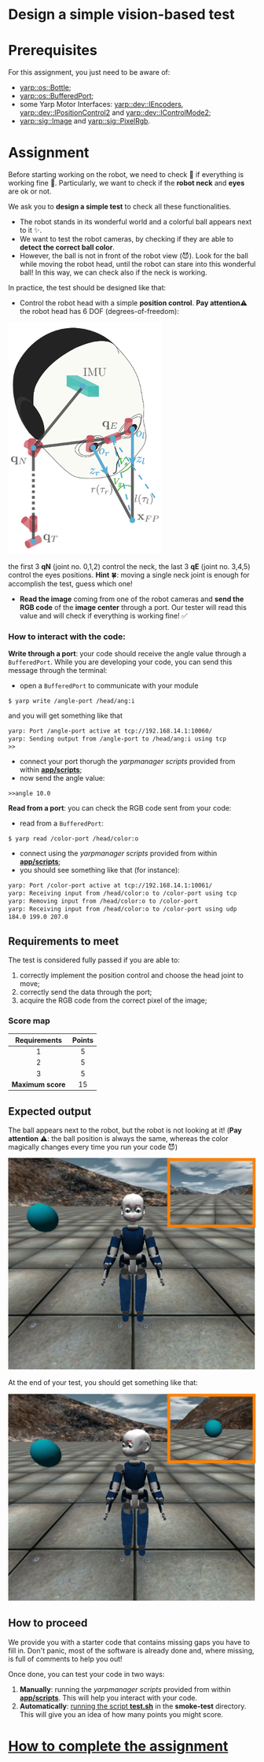 Design a simple vision-based test
===========================================
# Prerequisites

For this assignment, you just need to be aware of:
- [yarp::os::Bottle](http://www.yarp.it/classyarp_1_1os_1_1Bottle.html);
- [yarp::os::BufferedPort](www.yarp.it/classyarp_1_1os_1_1BufferedPort.html);
- some Yarp Motor Interfaces: [yarp::dev::IEncoders](http://www.yarp.it/classyarp_1_1dev_1_1IEncoders.html), [yarp::dev::IPositionControl2](http://www.yarp.it/classyarp_1_1dev_1_1IPositionControl2.html) and [yarp::dev::IControlMode2](http://www.yarp.it/classyarp_1_1dev_1_1IControlMode2.html);
- [yarp::sig::Image](http://www.yarp.it/classyarp_1_1sig_1_1Image.html) and [yarp::sig::PixelRgb](http://www.yarp.it/structyarp_1_1sig_1_1PixelRgb.html).

# Assignment

Before starting working on the robot, we need to check :flashlight: if everything is working fine :wrench:.
Particularly, we want to check if the **robot neck** and **eyes** are ok or not.

We ask you to **design a simple test** to check all these functionalities.

- The robot stands in its wonderful world and a colorful ball appears next to it :sparkles:.
- We want to test the robot cameras, by checking  if they are able to **detect the correct ball color**.
- However, the ball is not in front of the robot view (:smiling_imp:). Look for the ball while moving the robot head, until the robot can stare into this wonderful ball! In this way, we can check also if the neck is working.


In practice, the test should be designed like that:

- Control the robot head with a simple **position control**. **Pay attention**:warning: the robot head has 6 DOF (degrees-of-freedom):

![](misc/gaze.png)

 the first 3 **qN** (joint no. 0,1,2) control the neck, the last 3 **qE** (joint no. 3,4,5) control the eyes positions. **Hint**  :four_leaf_clover:: moving a single neck joint is enough for accomplish the test,
guess which one!
- **Read the image** coming from one of the robot cameras and **send the RGB code** of the **image center** through a port. Our tester will read
this value and will check if everything is working fine! :white_check_mark:


### How to interact with the code:
**Write through a port**: your code should receive the angle value through a `BufferedPort`. 
While you are developing your code, you can send this message through the terminal:

- open a `BufferedPort` to communicate with your module
```
$ yarp write /angle-port /head/ang:i
```
and you will get something like that
```
yarp: Port /angle-port active at tcp://192.168.14.1:10060/
yarp: Sending output from /angle-port to /head/ang:i using tcp
>>
```
- connect your port thorugh the _yarpmanager scripts_ provided from within [**app/scripts**](./app/scripts);
- now send the angle value:
```
>>angle 10.0
```

**Read from a port**: you can check the RGB code sent from your code:
- read from a `BufferedPort`:
```
$ yarp read /color-port /head/color:o
```
- connect using the  _yarpmanager scripts_ provided from within [**app/scripts**](./app/scripts);
- you should see something like that (for instance):
```
yarp: Port /color-port active at tcp://192.168.14.1:10061/
yarp: Receiving input from /head/color:o to /color-port using tcp
yarp: Removing input from /head/color:o to /color-port
yarp: Receiving input from /head/color:o to /color-port using udp
184.0 199.0 207.0
```

## Requirements to meet
The test is considered fully passed if you are able to:
1. correctly implement the position control and choose the head joint to move;
2. correctly send the data through the port;
3. acquire the RGB code from the correct pixel of the image;

### Score map

| Requirements | Points |
|:---:|:---:|
| 1 | 5 |
| 2 | 5 |
| 3 | 5 |
| **Maximum score** | 15 |


## Expected output

The ball appears next to the robot, but the robot is not looking at it! (**Pay attention** :warning:: the ball position is always the same, whereas the color magically changes 
every time you run your code :smiling_imp:)

![](misc/test-beginning.png)

At the end of your test, you should get something like that:

![](misc/test-end.png)

## How to proceed
We provide you with a starter code that contains missing gaps you have to fill in. Don't panic, most of the software is already done and, where missing, is full of comments to help you out!

Once done, you can test your code in two ways:

1. **Manually**: running the _yarpmanager scripts_ provided from within [**app/scripts**](./app/scripts). This will help you interact with your code.
1. **Automatically**: [running the script **test.sh**](https://github.com/vvv-school/vvv-school.github.io/blob/master/instructions/how-to-run-smoke-tests.md) in the **smoke-test** directory. This will give you an idea of how many points you might score.


# [How to complete the assignment](https://github.com/vvv-school/vvv-school.github.io/blob/master/instructions/how-to-complete-assignments.md)


